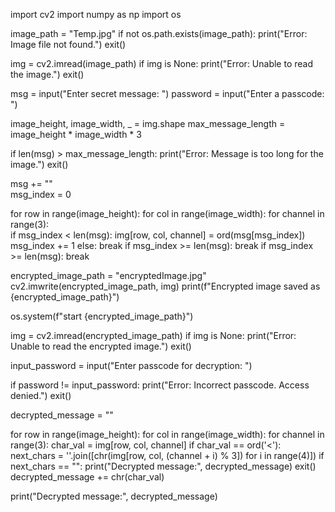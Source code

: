 import cv2
import numpy as np
import os


image_path = "Temp.jpg"
if not os.path.exists(image_path):
    print("Error: Image file not found.")
    exit()

img = cv2.imread(image_path)
if img is None:
    print("Error: Unable to read the image.")
    exit()

msg = input("Enter secret message: ")
password = input("Enter a passcode: ")

image_height, image_width, _ = img.shape
max_message_length = image_height * image_width * 3  

if len(msg) > max_message_length:
    print("Error: Message is too long for the image.")
    exit()

msg += "<END>"  
msg_index = 0

for row in range(image_height):
    for col in range(image_width):
        for channel in range(3):  
            if msg_index < len(msg):
                img[row, col, channel] = ord(msg[msg_index])  
                msg_index += 1
            else:
                break
        if msg_index >= len(msg):
            break
    if msg_index >= len(msg):
        break

encrypted_image_path = "encryptedImage.jpg"
cv2.imwrite(encrypted_image_path, img)
print(f"Encrypted image saved as {encrypted_image_path}")

os.system(f"start {encrypted_image_path}")

img = cv2.imread(encrypted_image_path)
if img is None:
    print("Error: Unable to read the encrypted image.")
    exit()

input_password = input("Enter passcode for decryption: ")

if password != input_password:
    print("Error: Incorrect passcode. Access denied.")
    exit()

decrypted_message = ""

for row in range(image_height):
    for col in range(image_width):
        for channel in range(3):
            char_val = img[row, col, channel]
            if char_val == ord('<'):  
                next_chars = ''.join([chr(img[row, col, (channel + i) % 3]) for i in range(4)])
                if next_chars == "<END>":
                    print("Decrypted message:", decrypted_message)
                    exit()
            decrypted_message += chr(char_val)

print("Decrypted message:", decrypted_message)



